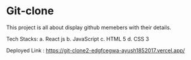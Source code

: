 # Git-clone
This project is all about display github memebers with their details.


Tech Stacks:
a. React js
b. JavaScript
c. HTML 5
d. CSS 3

Deployed Link : https://git-clone2-edgfcegwa-ayush1852017.vercel.app/
